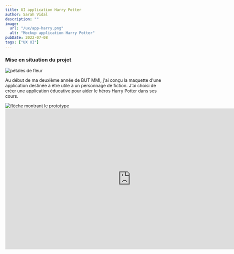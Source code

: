 ```yaml
---
title: UI application Harry Potter
author: Sarah Vidal
description: ""
image:
  url: "/ux/app-harry.png"
  alt: "Mockup application Harry Potter"
pubDate: 2022-07-08
tags: ["UX UI"]
---
```


<section class="flex flex-col items-center gap-28 px-4">

  <div class="flex flex-col gap-6 py-6 justify-center items-center w-full md:w-2/3">
  <div class="relative">
    <h3 class="text-2xl sm:text-4xl font-passion text-center">Mise en situation du projet</h3>
    <img
          class="w-6 sm:w-8 md:w-10 lg:w-11 left-[99%] sm:left-[99%] bottom-[20%] sm:bottom-[20%] md:bottom-[10%] absolute"
          src="/petales.svg"
          alt="pétales de fleur"
        />
  </div>
    <p class="text-base sm:text-base xl:text-xl text-center">
      Au début de ma deuxième année de BUT MMI, j'ai conçu la maquette d'une application destinée à être utile à un personnage de fiction. J'ai choisi de créer une application éducative pour aider le héros Harry Potter dans ses cours.
    </p>
  </div>
  <div class="relative">
  <img
          class="lg:w-48 xl:w-64 lg:left-full xl:left-[92%] lg:bottom-[77%] xl:bottom-[67%] absolute hidden lg:block"
          src="/projet_coachella/fleche-wireframe.svg"
          alt="flèche montrant le prototype"
        />
  <iframe style="border: 1px solid rgba(0, 0, 0, 0.1);" width="800" height="450" src="https://embed.figma.com/proto/s2qlkTbaKt3qNwVMN1AZYa/Sarah-Vidal?node-id=145-6054&scaling=scale-down&content-scaling=fixed&page-id=13%3A2&starting-point-node-id=145%3A6054&embed-host=share" allowfullscreen></iframe>
  </div>
  </div>
</section>

